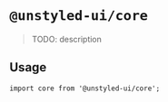 # `@unstyled-ui/core`

> TODO: description

## Usage

```
import core from '@unstyled-ui/core';

```
